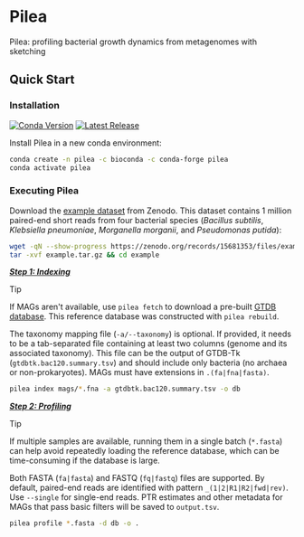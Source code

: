 # Pilea
Pilea: profiling bacterial growth dynamics from metagenomes with sketching

## Quick Start
### Installation
[![Conda Version](https://anaconda.org/bioconda/pilea/badges/version.svg)](https://anaconda.org/bioconda/pilea)
[![Latest Release](https://anaconda.org/bioconda/pilea/badges/latest_release_date.svg)](https://anaconda.org/bioconda/pilea)

Install Pilea in a new conda environment:

```bash
conda create -n pilea -c bioconda -c conda-forge pilea
conda activate pilea
```

### Executing Pilea
Download the [example dataset](https://doi.org/10.5281/zenodo.15681352) from Zenodo. This dataset contains 1 million paired-end short reads from four bacterial species (*Bacillus subtilis*, *Klebsiella pneumoniae*, *Morganella morganii*, and *Pseudomonas putida*):

```bash
wget -qN --show-progress https://zenodo.org/records/15681353/files/example.tar.gz
tar -xvf example.tar.gz && cd example
```

<ins>***Step 1: Indexing***</ins>

> [!TIP]
> If MAGs aren't available, use `pilea fetch` to download a pre-built [GTDB database](https://doi.org/10.5281/zenodo.15596115). This reference database was constructed with `pilea rebuild`.

The taxonomy mapping file (`-a/--taxonomy`) is optional. If provided, it needs to be a tab-separated file containing at least two columns (genome and its associated taxonomy). This file can be the output of GTDB-Tk (`gtdbtk.bac120.summary.tsv`) and should include only bacteria (no archaea or non-prokaryotes). MAGs must have extensions in `.(fa|fna|fasta)`.

```bash
pilea index mags/*.fna -a gtdbtk.bac120.summary.tsv -o db
```

<ins>***Step 2: Profiling***</ins>

> [!TIP]
> If multiple samples are available, running them in a single batch (`*.fasta`) can help avoid repeatedly loading the reference database, which can be time-consuming if the database is large.

Both FASTA (`fa|fasta`) and FASTQ (`fq|fastq`) files are supported. By default, paired-end reads are identified with pattern `_(1|2|R1|R2|fwd|rev)`. Use `--single` for single-end reads. PTR estimates and other metadata for MAGs that pass basic filters will be saved to `output.tsv`.

```bash
pilea profile *.fasta -d db -o .
```

